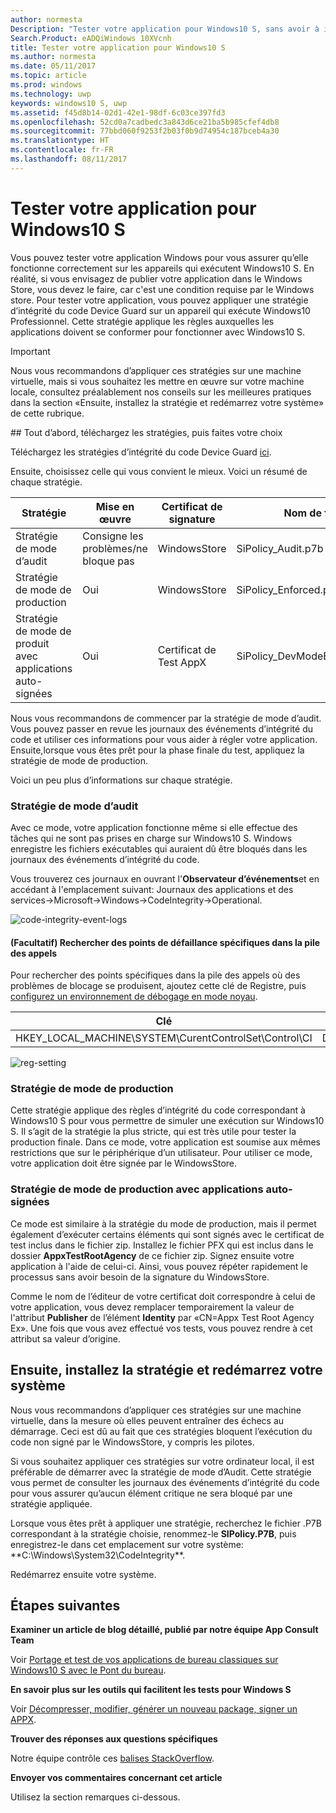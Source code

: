 ```yaml
---
author: normesta
Description: "Tester votre application pour Windows10 S, sans avoir à installer Windows10 S."
Search.Product: eADQiWindows 10XVcnh
title: Tester votre application pour Windows10 S
ms.author: normesta
ms.date: 05/11/2017
ms.topic: article
ms.prod: windows
ms.technology: uwp
keywords: windows10 S, uwp
ms.assetid: f45d8b14-02d1-42e1-98df-6c03ce397fd3
ms.openlocfilehash: 52cd0a7cadbedc3a843d6ce21ba5b985cfef4db8
ms.sourcegitcommit: 77bbd060f9253f2b03f0b9d74954c187bceb4a30
ms.translationtype: HT
ms.contentlocale: fr-FR
ms.lasthandoff: 08/11/2017
---
```

# <a name="test-your-windows-app-for-windows-10-s"></a>Tester votre application pour Windows10 S

Vous pouvez tester votre application Windows pour vous assurer qu’elle fonctionne correctement sur les appareils qui exécutent Windows10 S. En réalité, si vous envisagez de publier votre application dans le Windows Store, vous devez le faire, car c'est une condition requise par le Windows store. Pour tester votre application, vous pouvez appliquer une stratégie d’intégrité du code Device Guard sur un appareil qui exécute Windows10 Professionnel. Cette stratégie applique les règles auxquelles les applications doivent se conformer pour fonctionner avec Windows10 S.

> [!IMPORTANT]
>Nous vous recommandons d’appliquer ces stratégies sur une machine virtuelle, mais si vous souhaitez les mettre en œuvre sur votre machine locale, consultez préalablement nos conseils sur les meilleures pratiques dans la section «Ensuite, installez la stratégie et redémarrez votre système» de cette rubrique.

<span id="choose-policy" />
## <a name="first-download-the-policies-and-then-choose-one"></a>Tout d’abord, téléchargez les stratégies, puis faites votre choix

Téléchargez les stratégies d’intégrité du code Device Guard [ici](https://go.microsoft.com/fwlink/?linkid=849018).

Ensuite, choisissez celle qui vous convient le mieux. Voici un résumé de chaque stratégie.

|Stratégie |Mise en œuvre |Certificat de signature |Nom de fichier |
|--|--|--|--|
|Stratégie de mode d’audit |Consigne les problèmes/ne bloque pas |WindowsStore |SiPolicy_Audit.p7b |
|Stratégie de mode de production |Oui |WindowsStore |SiPolicy_Enforced.p7b |
|Stratégie de mode de produit avec applications auto-signées |Oui |Certificat de Test AppX  |SiPolicy_DevModeEx_Enforced.p7b |

Nous vous recommandons de commencer par la stratégie de mode d’audit. Vous pouvez passer en revue les journaux des événements d’intégrité du code et utiliser ces informations pour vous aider à régler votre application. Ensuite,lorsque vous êtes prêt pour la phase finale du test, appliquez la stratégie de mode de production.

Voici un peu plus d’informations sur chaque stratégie.

### <a name="audit-mode-policy"></a>Stratégie de mode d’audit
Avec ce mode, votre application fonctionne même si elle effectue des tâches qui ne sont pas prises en charge sur Windows10 S. Windows enregistre les fichiers exécutables qui auraient dû être bloqués dans les journaux des événements d’intégrité du code.

Vous trouverez ces journaux en ouvrant l'**Observateur d’événements**et en accédant à l'emplacement suivant: Journaux des applications et des services->Microsoft->Windows->CodeIntegrity->Operational.

![code-integrity-event-logs](images/desktop-to-uwp/code-integrity-logs.png)


#### <a name="optional-find-specific-failure-points-in-the-call-stack"></a>(Facultatif) Rechercher des points de défaillance spécifiques dans la pile des appels
Pour rechercher des points spécifiques dans la pile des appels où des problèmes de blocage se produisent, ajoutez cette clé de Registre, puis [configurez un environnement de débogage en mode noyau](https://docs.microsoft.com/windows-hardware/drivers/debugger/getting-started-with-windbg--kernel-mode-#span-idsetupakernel-modedebuggingspanspan-idsetupakernel-modedebuggingspanspan-idsetupakernel-modedebuggingspanset-up-a-kernel-mode-debugging).

|Clé|Nom|Type|Valeur|
|--|---|--|--|
|HKEY_LOCAL_MACHINE\SYSTEM\CurentControlSet\Control\CI| DebugFlags |REG_DWORD | 1 |


![reg-setting](images/desktop-to-uwp/ci-debug-setting.png)

### <a name="production-mode-policy"></a>Stratégie de mode de production
Cette stratégie applique des règles d’intégrité du code correspondant à Windows10 S pour vous permettre de simuler une exécution sur Windows10 S. Il s’agit de la stratégie la plus stricte, qui est très utile pour tester la production finale. Dans ce mode, votre application est soumise aux mêmes restrictions que sur le périphérique d’un utilisateur. Pour utiliser ce mode, votre application doit être signée par le WindowsStore.

### <a name="production-mode-policy-with-self-signed-apps"></a>Stratégie de mode de production avec applications auto-signées
Ce mode est similaire à la stratégie du mode de production, mais il permet également d’exécuter certains éléments qui sont signés avec le certificat de test inclus dans le fichier zip. Installez le fichier PFX qui est inclus dans le dossier **AppxTestRootAgency** de ce fichier zip. Signez ensuite votre application à l'aide de celui-ci. Ainsi, vous pouvez répéter rapidement le processus sans avoir besoin de la signature du WindowsStore.

Comme le nom de l’éditeur de votre certificat doit correspondre à celui de votre application, vous devez remplacer temporairement la valeur de l'attribut **Publisher** de l’élément **Identity** par «CN=Appx Test Root Agency Ex». Une fois que vous avez effectué vos tests, vous pouvez rendre à cet attribut sa valeur d’origine.

## <a name="next-install-the-policy-and-restart-your-system"></a>Ensuite, installez la stratégie et redémarrez votre système

Nous vous recommandons d’appliquer ces stratégies sur une machine virtuelle, dans la mesure où elles peuvent entraîner des échecs au démarrage. Ceci est dû au fait que ces stratégies bloquent l’exécution du code non signé par le WindowsStore, y compris les pilotes.

Si vous souhaitez appliquer ces stratégies sur votre ordinateur local, il est préférable de démarrer avec la stratégie de mode d’Audit. Cette stratégie vous permet de consulter les journaux des événements d’intégrité du code pour vous assurer qu’aucun élément critique ne sera bloqué par une stratégie appliquée.

Lorsque vous êtes prêt à appliquer une stratégie, recherchez le fichier .P7B correspondant à la stratégie choisie, renommez-le **SIPolicy.P7B**, puis enregistrez-le dans cet emplacement sur votre système: **C:\Windows\System32\CodeIntegrity\**.

Redémarrez ensuite votre système.

## <a name="next-steps"></a>Étapes suivantes

**Examiner un article de blog détaillé, publié par notre équipe App Consult Team**

Voir [Portage et test de vos applications de bureau classiques sur Windows10 S avec le Pont du bureau](https://blogs.msdn.microsoft.com/appconsult/2017/06/15/porting-and-testing-your-classic-desktop-applications-on-windows-10-s-with-the-desktop-bridge/).

**En savoir plus sur les outils qui facilitent les tests pour Windows S**

Voir [Décompresser, modifier, générer un nouveau package, signer un APPX](https://blogs.msdn.microsoft.com/appconsult/2017/08/07/unpack-modify-repack-sign-appx/).

**Trouver des réponses aux questions spécifiques**

Notre équipe contrôle ces [balises StackOverflow](http://stackoverflow.com/questions/tagged/project-centennial+or+desktop-bridge).

**Envoyer vos commentaires concernant cet article**

Utilisez la section remarques ci-dessous.
